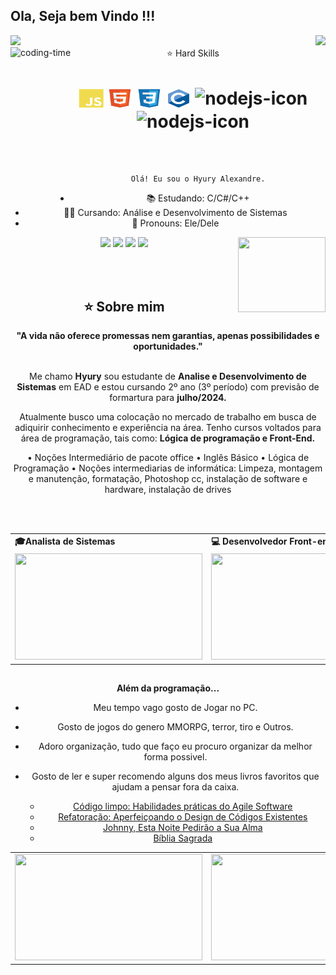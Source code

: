 ## Ola, Seja bem Vindo !!!

<div>
  
  <img  height="180em" src="https://github-readme-stats.vercel.app/api?username=LuigiGF&show_icons=true&theme=great-gatsby&include_all_commits=true&count_private=true"/>
  <img align="right" height="180em" src="https://github-readme-stats.vercel.app/api/top-langs/?username=LuigiGF&layout=compact&langs_count=16&theme=great-gatsby"/>
</div>


<div  align="center"> 
  <div style="display: inline_block">
    <img align="left" height="250" alt="coding-time" src="code.gif"> 
    ⭐️ Hard Skills 
    <h1 align="center"> <h1/>
    <img align="center" height="30" width="40" alt="js-icon"  src="https://raw.githubusercontent.com/devicons/devicon/master/icons/javascript/javascript-plain.svg">
    <img align="center" height="30" width="40" alt="html-icon" src="https://raw.githubusercontent.com/devicons/devicon/master/icons/html5/html5-original.svg">
    <img align="center" height="30" width="40" alt="css-icon" src="https://raw.githubusercontent.com/devicons/devicon/master/icons/css3/css3-original.svg">
    <img align="center" height="30" width="40" alt="c-icon" src="https://raw.githubusercontent.com/devicons/devicon/master/icons/c/c-original.svg">
    <img align="center" height="30" width="40" alt="nodejs-icon" src="https://raw.githubusercontent.com/jmnote/z-icons/master/svg/cpp.svg">
    <img align="center" height="30" width="40" alt="nodejs-icon" src="https://raw.githubusercontent.com/jmnote/z-icons/master/svg/csharp.svg">
   </div>
    
<br><br>

    Olá! Eu sou o Hyury Alexandre.
    
   
 - 📚 Estudando: C/C#/C++
 - 👨‍🎓 Cursando: Análise e Desenvolvimento de Sistemas
 - 👨 Pronouns: Ele/Dele


 
<div> 
  <a href="https://www.instagram.com/hyuryx/" target="_blank"><img src="https://img.shields.io/badge/-Instagram-%23E4405F?style=for-the-badge&logo=instagram&logoColor=white" target="_blank"></a>
  <a href="https://discord.gg/YD8atG8u" target="_blank"><img src="https://img.shields.io/badge/Discord-7289DA?style=for-the-badge&logo=discord&logoColor=white" target="_blank"></a> 
  <a href = "mailto:hyuryoficial@gmail.com"><img src="https://img.shields.io/badge/-Gmail-%23333?style=for-the-badge&logo=gmail&logoColor=white" target="_blank"></a>
  <a href="https://www.linkedin.com/in/hyury-alexandre-8a6a06117/" target="_blank"><img src="https://img.shields.io/badge/-LinkedIn-%230077B5?style=for-the-badge&logo=linkedin&logoColor=white" target="_blank"></a>
  <img align= "right" src="https://media.discordapp.net/attachments/1124458877153460485/1124462327325003876/Gift_Hyury.gif" width="140" height="120px"> 
</div>






<br><br>

## ⭐️ Sobre mim
<div align='center'>
  <b>"A vida não oferece promessas nem garantias, apenas possibilidades e oportunidades."</b>
</div><br>

Me chamo <b>Hyury</b> sou estudante de <b>Analise e Desenvolvimento de Sistemas</b> em EAD e estou cursando 2º ano (3º período) com previsão de formartura para <b>julho/2024.</b> 

 
Atualmente busco uma colocação no mercado de trabalho em busca de adiquirir conhecimento e experiência na área. Tenho cursos voltados para área de programação, tais como: <b>Lógica de programação e Front-End.</b>   



• Noções Intermediário de pacote office
• Inglês Básico
• Lógica de Programação
• Noções intermediarias de informática: Limpeza, montagem e manutenção, formatação, Photoshop cc, instalação de software e hardware, instalação de drives

<br><br>

<div align="center">
  <table>
    <tr>
      <td><b>🎓Analista de Sistemas</b></td>
      <td><b>💻 Desenvolvedor Front-end</b></td>
    </tr>
    <tr>
      <td><img src="https://www.noticiasgazin.com.br/wp-content/uploads/2019/08/PC.gif)" width="300px" height="170px"></td>
      <td><img src="https://thumbs.gfycat.com/ThankfulWellmadeHogget-size_restricted.gif" width="300px" height="170px"> </td>
    </tr>
  </table>
</div>

##
<b>Além da programação...</b>

- Meu tempo vago gosto de Jogar no PC.
- Gosto de jogos do genero MMORPG, terror, tiro e Outros.
- Adoro organização, tudo que faço eu procuro organizar da melhor forma possivel.
- Gosto de ler e super recomendo alguns dos meus livros favoritos que ajudam a pensar fora da caixa.
  

  - <a href='https://www.amazon.com.br/C%C3%B3digo-limpo-Robert-C-Martin/dp/8576082675'>Código limpo: Habilidades práticas do Agile Software</a>
  - <a href='https://www.amazon.com.br/Refatora%C3%A7%C3%A3o-Aperfei%C3%A7oando-Design-C%C3%B3digos-Existentes/dp/8575227246/ref=pd_lpo_sccl_3/143-1148651-2918627?pd_rd_w=nxZEM&content-id=amzn1.sym.036a9a17-ef5c-4c87-bb2c-81a28b5a8e68&pf_rd_p=036a9a17-ef5c-4c87-bb2c-81a28b5a8e68&pf_rd_r=VAW7AAAJC9W47P78K1GB&pd_rd_wg=z93zD&pd_rd_r=2603f7e7-c275-46b7-bc35-13c83f1cdc6f&pd_rd_i=8575227246&psc=1'>Refatoração: Aperfeiçoando o Design de Códigos Existentes</a>
  - <a href='https://www.amazon.com.br/Johnny-Esta-Noite-Pedir%C3%A3o-Alma/dp/8576892766/ref=sr_1_1?__mk_pt_BR=%C3%85M%C3%85%C5%BD%C3%95%C3%91&crid=35F1DO4WXSKT9&keywords=johnny+esta+noite+pedir%C3%A3o+sua+alma&qid=1688171370&s=books&sprefix=jhony+esta+noite+pedirao+sua+alma%2Cstripbooks%2C187&sr=1-1'>Johnny, Esta Noite Pedirão a Sua Alma</a>
  - <a href='https://www.amazon.com.br/B%C3%ADblia-Sagrada-Almeida-Revista-Atualizada/dp/B095GQG4LJ/ref=sr_1_2?keywords=biblia+sagrada&qid=1688171416&s=books&sprefix=bilbia+sa%2Cstripbooks%2C190&sr=1-2'>Bíblia Sagrada</a>

<div align="center">
  <table>
    <tr>
      <td><img src="https://jonhnnyweslley.net/pt-br/blog/como-utilizar-ia-para-aumentar-sua-produtividade-em-programacao/tabnine_python_demo.gif" width="300px" height="170px"> </td>   
      <td><img src="https://miro.medium.com/v2/resize:fit:1000/1*Q5_t-R0xRs07wW1Kf8rCSw.gif" width="300px" height="170px"> </td>
    </tr>
  </table>
</div>
